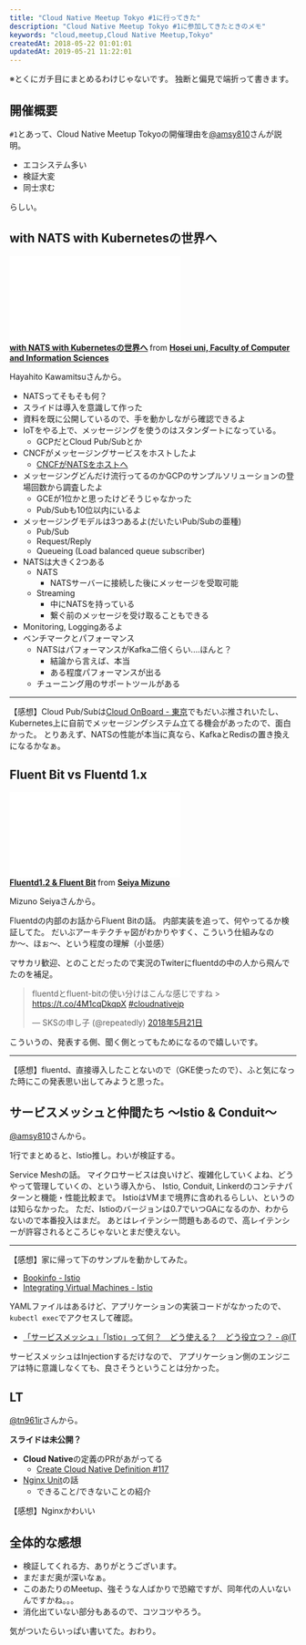 ```yaml
---
title: "Cloud Native Meetup Tokyo #1に行ってきた"
description: "Cloud Native Meetup Tokyo #1に参加してきたときのメモ"
keywords: "cloud,meetup,Cloud Native Meetup,Tokyo"
createdAt: 2018-05-22 01:01:01
updatedAt: 2019-05-21 11:22:01
---
```


※とくにガチ目にまとめるわけじゃないです。
独断と偏見で端折って書きます。

## 開催概要

`#1`とあって、Cloud Native Meetup Tokyoの開催理由を[@amsy810](https://twitter.com/amsy810)さんが説明。

* エコシステム多い
* 検証大変
* 同士求む

らしい。

## with NATS with Kubernetesの世界へ

<iframe src="//www.slideshare.net/slideshow/embed_code/key/8H2FNvFZYEcmKJ" width={595} height={485} frameBorder={0} marginWidth={0} marginHeight={0} scrolling="no" style={{border: '1px solid #CCC', borderWidth: '1px', marginBottom: '5px', maxWidth: '100%'}} allowFullScreen> </iframe>
<div style={{marginBottom: '5px'}}> <strong> <a href="//www.slideshare.net/hayahitokawamitsu/with-nats-with-kubernetes" title="with NATS with Kubernetesの世界へ" target="_blank">with NATS with Kubernetesの世界へ</a> </strong> from <strong><a href="https://www.slideshare.net/hayahitokawamitsu" target="_blank">Hosei uni, Faculty of Computer and Information Sciences</a></strong> </div>

Hayahito Kawamitsuさんから。

* NATSってそもそも何？
* スライドは導入を意識して作った
* 資料を既に公開しているので、手を動かしながら確認できるよ
* IoTをやる上で、メッセージングを使うのはスタンダートになっている。
    * GCPだとCloud Pub/Subとか
* CNCFがメッセージングサービスをホストしたよ
    * [CNCFがNATSをホストへ](https://www.linuxfoundation.jp/blog/cncf-to-host-nats/)
* メッセージングどんだけ流行ってるのかGCPのサンプルソリューションの登場回数から調査したよ
    * GCEが1位かと思ったけどそうじゃなかった
    * Pub/Subも10位以内にいるよ
* メッセージングモデルは3つあるよ(だいたいPub/Subの亜種)
    * Pub/Sub
    * Request/Reply
    * Queueing (Load balanced queue subscriber)
* NATSは大きく2つある
    * NATS
        * NATSサーバーに接続した後にメッセージを受取可能
    * Streaming
        * 中にNATSを持っている
        * 繋ぐ前のメッセージを受け取ることもできる
* Monitoring, Loggingあるよ
* ベンチマークとパフォーマンス
    * NATSはパフォーマンスがKafka二倍くらい....ほんと？
        * 結論から言えば、本当
        * ある程度パフォーマンスが出る
    * チューニング用のサポートツールがある

---

【感想】Cloud Pub/Subは[Cloud OnBoard - 東京](https://cloudplatformonline.com/2018-onboard-jp-tokyo.html)でもだいぶ推されいたし、Kubernetes上に自前でメッセージングシステム立てる機会があったので、面白かった。
とりあえず、NATSの性能が本当に真なら、KafkaとRedisの置き換えになるかなぁ。

## Fluent Bit vs Fluentd 1.x

<iframe src="//www.slideshare.net/slideshow/embed_code/key/hzVjSMXIbMY5Bp" width={595} height={485} frameBorder={0} marginWidth={0} marginHeight={0} scrolling="no" style={{border: '1px solid #CCC', borderWidth: '1px', marginBottom: '5px', maxWidth: '100%'}} allowFullScreen> </iframe><div style={{marginBottom: '5px'}}> <strong> <a href="//www.slideshare.net/seiyamizuno35/fluentd12-fluent-bit-97985725" title="Fluentd1.2 & Fluent Bit" target="_blank">Fluentd1.2 &amp; Fluent Bit</a> </strong> from <strong><a href="https://www.slideshare.net/seiyamizuno35" target="_blank">Seiya Mizuno</a></strong> </div>

Mizuno Seiyaさんから。

Fluentdの内部のお話からFluent Bitの話。
内部実装を追って、何やってるか検証してた。
だいぶアーキテクチャ図がわかりやすく、こういう仕組みなのか〜、ほぉ〜、という程度の理解（小並感）

マサカリ歓迎、とのことだったので実況のTwiterにfluentdの中の人から飛んでたのを補足。

<blockquote className="twitter-tweet" data-lang="ja"><p lang="ja" dir="ltr">fluentdとfluent-bitの使い分けはこんな感じですね &gt; <a href="https://t.co/4M1cqDkqpX">https://t.co/4M1cqDkqpX</a> <a href="https://twitter.com/hashtag/cloudnativejp?src=hash&amp;ref_src=twsrc%5Etfw">#cloudnativejp</a></p>&mdash; SKSの申し子 (@repeatedly) <a href="https://twitter.com/repeatedly/status/998519530669277185?ref_src=twsrc%5Etfw">2018年5月21日</a></blockquote>
<script async src="https://platform.twitter.com/widgets.js" charSet="utf-8"></script>

こういうの、発表する側、聞く側とってもためになるので嬉しいです。

---

【感想】fluentd、直接導入したことないので（GKE使ったので）、ふと気になった時にこの発表思い出してみようと思った。


## サービスメッシュと仲間たち 〜Istio & Conduit〜

<script async className="speakerdeck-embed" data-id="d49488e5b2064e0486f96071ad6882fc" data-ratio="1.77777777777778" src="//speakerdeck.com/assets/embed.js"></script>

[@amsy810](https://twitter.com/amsy810)さんから。

1行でまとめると、Istio推し。わいが検証する。

Service Meshの話。
マイクロサービスは良いけど、複雑化していくよね、どうやって管理していくの、という導入から、
Istio, Conduit, Linkerdのコンテナパターンと機能・性能比較まで。
IstioはVMまで境界に含めれるらしい、というのは知らなかった。
ただ、Istioのバージョンは0.7でいつGAになるのか、わからないので本番投入はまだ。
あとはレイテンシー問題もあるので、高レイテンシーが許容されるところじゃないとまだ使えない。

---

【感想】家に帰って下のサンプルを動かしてみた。

- [Bookinfo - Istio](https://istio.io/docs/guides/bookinfo.html)
- [Integrating Virtual Machines - Istio](https://istio.io/docs/guides/integrating-vms.html)

YAMLファイルはあるけど、アプリケーションの実装コードがなかったので、`kubectl exec`でアクセスして確認。

- [「サービスメッシュ」「Istio」って何？　どう使える？　どう役立つ？ - @IT](http://www.atmarkit.co.jp/ait/articles/1802/09/news015.html)

サービスメッシュはInjectionするだけなので、
アプリケーション側のエンジニアは特に意識しなくても、良さそうということは分かった。


## LT

[@tn961ir](https://twitter.com/tn961ir)さんから。

**スライドは未公開？**

- **Cloud Native**の定義のPRがあがってる
    - [Create Cloud Native Definition #117](https://github.com/cncf/toc/pull/117)
- [Nginx Unit](https://www.nginx.com/products/nginx-unit/)の話
    - できること/できないことの紹介

【感想】Nginxかわいい

## 全体的な感想

* 検証してくれる方、ありがとうございます。
* まだまだ奥が深いなぁ。
* このあたりのMeetup、強そうな人ばかりで恐縮ですが、同年代の人いないんですかね。。。
* 消化出ていない部分もあるので、コツコツやろう。

気がついたらいっぱい書いてた。おわり。

